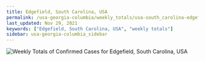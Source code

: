 ```yaml
---
title: Edgefield, South Carolina, USA
permalink: /usa-georgia-columbia/weekly_totals/usa-south_carolina-edgefield-weekly_totals.html
last_updated: Nov 29, 2021
keywords: ["Edgefield, South Carolina, USA", "weekly totals"]
sidebar: usa-georgia-columbia_sidebar
---
```


![Weekly Totals of Confirmed Cases for Edgefield, South Carolina, USA](/covid_tracker/images/graphs/usa-south_carolina-edgefield-weekly_totals_graph.png)
